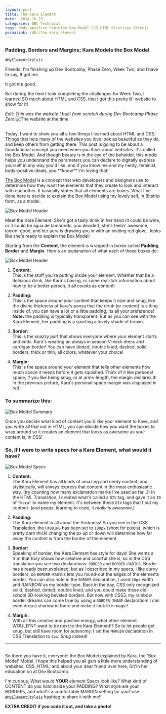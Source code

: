```yaml
---
layout: post
title: The Kara Element
date:  2014-10-23
categories: DBC Technical
tags: Body-positive Feminism Box-Model CSS HTML Bitstrips Bitmoji
permalink: /dbc/the-kara-element
---
```


### Padding, Borders and Margins; Kara Models the Box Model
`#MyElementStyleis`

Friends: I'm finishing up Dev Bootcamp, Phase Zero, Week Two, and I have to say, It got me.

It got me good.

But during the time I took completing the challenges for Week Two, I learned SO much about HTML and CSS, that I got this pretty lil' website to show for it!

_Edit: This was the website I built from scratch during Dev Bootcamp Phase Zero_
![The website at the time](/pics/oldsite.png)

<br/>
Today, I want to show you all a few things I learned about HTML and CSS; Things that help many of the websites you love look as beautiful as they do, and keep others from getting there. This post is going to be about a foundational concept you need when you think about websites. It's called the Box Model. And though beauty is in the eye of the beholder, this model helps you understand the parameters you can declare to digitally express yourself in any way you'd like, and if you know me and my nerdy, feminist, body-positive ideals, you **know** I'm loving that!

[The Box Model](http://css-tricks.com/the-css-box-model/) is a concept that web developers and designers use to determine how they want the elements that they create to look and interact with eachother. It basically states that all elements are boxes. What I've done here is decide to explain the Box Model using my lovely self, in Bitstrip form, as a model.

![Box Model Header](/pics/BoxModelHeader.jpg)

Meet the Kara Element. She's got a tasty drink in her hand (it could be wine, or it could be agua de tamarindo, you decide!), she's feelin' awesome, lookin' good, and her aura is drawing you in with an inviting red glow... looks like she's ready to explain the Box Model!

Starting from the **Content**, the element is wrapped in boxes called **Padding**, **Border** and **Margin**. Here's an explanation of what each of these boxes do:

![Box Model Header](/pics/BoxModelexplained.jpg)

1. **Content:** <br/>
This is the stuff you're putting inside your element. Whether that be a delicious drink, like Kara's having, or some real-talk information about how to be a better person, it all counts as content!

2. **Padding:** <br/>
This is the space around your content that keeps it nice and snug, like the divine thickness of kara's panza that the drink (or content) is sitting inside of. you can have a lot or a little padding, its all your preference!
**Note:** the padding is typically transparent. But as you can see with the Kara Element, her padding is a sporting a lovely shade of brown.

3. **Border:** <br/>
This is the snazzy part that shows everyone where your element starts and ends. Kara's wearing an always in season V-neck dress and cardigan border! You can have dotted, double lined, dashed, solid borders, thick or thin, all colors, whatever your choice!

4. **Margin:** <br/>
This is the space around your element that tells other elements how much space it needs before it gets squished. Think of it like personal space, if you like being snug, or at arms-length, the margin declares it! In the previous picture, Kara's personal space margin was displayed in red.

### To summarize this:

![Box Model Summary](/pics/BoxModelSummary.jpg)

Once you decide what kind of content you'd like your element to have, and you write all that out in HTML, you can decide how you want the boxes to wrap around so it creates an element that looks as awesome as your content is, in CSS!

### So, If I were to write specs for a Kara Element, what would it have?

![Box Model Specs](/pics/BoxModelCoding.jpg)

1. **Content:** <br/>
The Kara Element has all kinds of amazing and nerdy content, and stylistically, will always express that content in the most enthusiastic way. (try counting how many exclamation marks I've used so far...!)
In the HTML Translation, I created what's called a `DIV` tag, and gave it an `ID` of `"kara"` to name my element. It's between these `DIV` tags that I put my content. (and peeps, learning to code, it _really is_ awesome.)

2. **Padding:** <br/>
The Kara element is all about the thickness! So you see in the CSS Translation, the `PADDING` has been set to `100px` (short for pixels), which is pretty darn thick! changing the px up or down will determine how far away the content is from the border of the element.

3. **Border:** <br/>
Speaking of border, the Kara Element has style for days! She wants a trim that truly shows how creative and colorful she is, so in the CSS translation you see two declarations: `BORDER` and `BORDER-RADIUS`. Border has already been explained, but as I described in my specs, I like curvy borders, so `BORDER-RADIUS` lets you round-out the edges of the elements border.
You can also note in the `BORDER` declaration, I used `10px` width and RAINBOW as my border type. Back in the day, CSS only recognized solid, dashed, dotted, double lined, and you could make these old-school 3D-looking beveled borders. But now with CSS3, my rainbow border dreams can come true by using a `BORDER-IMAGE` declaration! I can even drop a shadow in there and make it look like magic!

4. **Margin:** <br/>
With all this creative and positive energy, what other element WOULD'NT want to be next to the Kara Element!? So to let people get snug, but still have room for autonomy, I set the `MARGIN` declaration in CSS Translation to `2px`. _Snug indeed!_

******

<br/>
So there you have it, everyone! the Box Model explained by Kara, the 'Box Model' Model. I hope this helped you all gain a little more understanding of websites, CSS, HTML, and about your dear friend over here, Git'in her education on at Dev Bootcamp.

I'm curious, What would **YOUR** element Specs look like? What kind of CONTENT do you hold inside your PADDING? What style are your BORDERs, and what's a comfortable MARGIN setting for you? use [`#MyElementStyleis`](https://twitter.com/search?f=tweets&vertical=default&q=myelementstyleis&src=typd) hashtag to share it with me!!

**EXTRA CREDIT if you code it out, and take a photo!**
